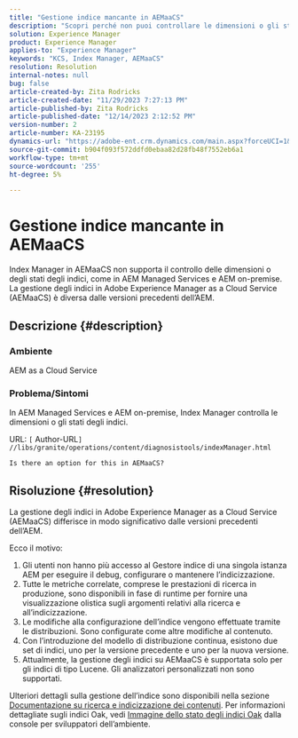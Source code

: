 ```yaml
---
title: "Gestione indice mancante in AEMaaCS"
description: "Scopri perché non puoi controllare le dimensioni o gli stati degli indici utilizzando Gestione indici in AEMaaCS."
solution: Experience Manager
product: Experience Manager
applies-to: "Experience Manager"
keywords: "KCS, Index Manager, AEMaaCS"
resolution: Resolution
internal-notes: null
bug: false
article-created-by: Zita Rodricks
article-created-date: "11/29/2023 7:27:13 PM"
article-published-by: Zita Rodricks
article-published-date: "12/14/2023 2:12:52 PM"
version-number: 2
article-number: KA-23195
dynamics-url: "https://adobe-ent.crm.dynamics.com/main.aspx?forceUCI=1&pagetype=entityrecord&etn=knowledgearticle&id=ada44648-ed8e-ee11-8179-6045bd006793"
source-git-commit: b904f093f572ddfd0ebaa82d28fb48f7552eb6a1
workflow-type: tm+mt
source-wordcount: '255'
ht-degree: 5%

---
```


# Gestione indice mancante in AEMaaCS


Index Manager in AEMaaCS non supporta il controllo delle dimensioni o degli stati degli indici, come in AEM Managed Services e AEM on-premise. La gestione degli indici in Adobe Experience Manager as a Cloud Service (AEMaaCS) è diversa dalle versioni precedenti dell’AEM.

## Descrizione {#description}


### Ambiente

AEM as a Cloud Service

### Problema/Sintomi

In AEM Managed Services e AEM on-premise, Index Manager controlla le dimensioni o gli stati degli indici.

URL: `[` Author-URL`]` `//libs/granite/operations/content/diagnosistools/indexManager.html`

`Is there an option for this in AEMaaCS?`




## Risoluzione {#resolution}


La gestione degli indici in Adobe Experience Manager as a Cloud Service (AEMaaCS) differisce in modo significativo dalle versioni precedenti dell’AEM.

Ecco il motivo:

1. Gli utenti non hanno più accesso al Gestore indice di una singola istanza AEM per eseguire il debug, configurare o mantenere l’indicizzazione.
2. Tutte le metriche correlate, comprese le prestazioni di ricerca in produzione, sono disponibili in fase di runtime per fornire una visualizzazione olistica sugli argomenti relativi alla ricerca e all’indicizzazione.
3. Le modifiche alla configurazione dell’indice vengono effettuate tramite le distribuzioni. Sono configurate come altre modifiche al contenuto.
4. Con l’introduzione del modello di distribuzione continua, esistono due set di indici, uno per la versione precedente e uno per la nuova versione.
5. Attualmente, la gestione degli indici su AEMaaCS è supportata solo per gli indici di tipo Lucene. Gli analizzatori personalizzati non sono supportati.


Ulteriori dettagli sulla gestione dell’indice sono disponibili nella sezione [Documentazione su ricerca e indicizzazione dei contenuti](https://experienceleague.adobe.com/docs/experience-manager-cloud-service/content/operations/indexing.html?lang=it). Per informazioni dettagliate sugli indici Oak, vedi [Immagine dello stato degli indici Oak](https://experienceleague.adobe.com/docs/experience-manager-learn/cloud-service/debugging/debugging-aem-as-a-cloud-service/developer-console.html?lang=en#oak-indexes) dalla console per sviluppatori dell’ambiente.


